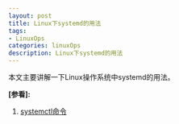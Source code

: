 ```yaml
---
layout: post
title: Linux下systemd的用法
tags:
- LinuxOps
categories: linuxOps
description: Linux下systemd的用法
---
```



本文主要讲解一下Linux操作系统中systemd的用法。

<!-- more -->



**[参看]:**

1. [systemctl命令](http://man.linuxde.net/systemctl)



<br />
<br />
<br />



